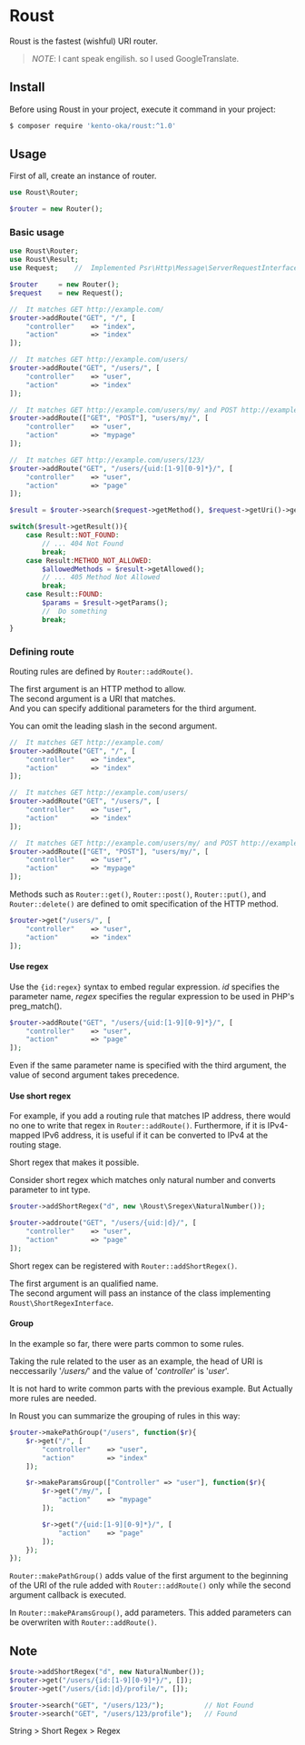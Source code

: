 # Roust

Roust is the fastest (wishful) URI router.

> *NOTE*: I cant speak engilish. so I used GoogleTranslate.

## Install

Before using Roust in your project, execute it command in your project:

``` bash
$ composer require 'kento-oka/roust:^1.0'
```

## Usage

First of all, create an instance of router.

```php
use Roust\Router;

$router = new Router();
```

### Basic usage

```php
use Roust\Router;
use Roust\Result;
use Request;    //  Implemented Psr\Http\Message\ServerRequestInterface

$router     = new Router();
$request    = new Request();

//  It matches GET http://example.com/
$router->addRoute("GET", "/", [
    "controller"    => "index",
    "action"        => "index"
]);

//  It matches GET http://example.com/users/
$router->addRoute("GET", "/users/", [
    "controller"    => "user",
    "action"        => "index"
]);

//  It matches GET http://example.com/users/my/ and POST http://example.com/users/my/
$router->addRoute(["GET", "POST"], "users/my/", [
    "controller"    => "user",
    "action"        => "mypage"
]);

//  It matches GET http://example.com/users/123/
$router->addRoute("GET", "/users/{uid:[1-9][0-9]*}/", [
    "controller"    => "user",
    "action"        => "page"
]);

$result = $router->search($request->getMethod(), $request->getUri()->getPath());

switch($result->getResult()){
    case Result::NOT_FOUND:
        // ... 404 Not Found
        break;
    case Result:METHOD_NOT_ALLOWED:
        $allowedMethods = $result->getAllowed();
        // ... 405 Method Not Allowed
        break;
    case Result::FOUND:
        $params = $result->getParams();
        //  Do something
        break;
}
```

### Defining route

Routing rules are defined by `Router::addRoute()`.

The first argument is an HTTP method to allow.  
The second argument is a URI that matches.  
And you can specify additional parameters for the third argument. 

You can omit the leading slash in the second argument.

```php
//  It matches GET http://example.com/
$router->addRoute("GET", "/", [
    "controller"    => "index",
    "action"        => "index"
]);

//  It matches GET http://example.com/users/
$router->addRoute("GET", "/users/", [
    "controller"    => "user",
    "action"        => "index"
]);

//  It matches GET http://example.com/users/my/ and POST http://example.com/users/my/
$router->addRoute(["GET", "POST"], "users/my/", [
    "controller"    => "user",
    "action"        => "mypage"
]);
```

Methods such as `Router::get()`, `Router::post()`, `Router::put()`, and
`Router::delete()` are defined to omit specification of the HTTP method.

```php
$router->get("/users/", [
    "controller"    => "user",
    "action"        => "index"
]);
```

#### Use regex

Use the `{id:regex}` syntax to embed regular expression.
*id* specifies the parameter name, *regex* specifies the regular expression
to be used in PHP's preg_match().

```php
$router->addRoute("GET", "/users/{uid:[1-9][0-9]*}/", [
    "controller"    => "user",
    "action"        => "page"
]);
```

Even if the same parameter name is specified with the third argument,
the value of second argument takes precedence.

#### Use short regex

For example, if you add a routing rule that matches IP address,
there would no one to write that regex in `Router::addRoute()`.
Furthermore, if it is IPv4-mapped IPv6 address,
it is useful if it can be converted to IPv4 at the routing stage.

Short regex that makes it possible.

Consider short regex which matches only natural number
and converts parameter to int type.

```php
$router->addShortRegex("d", new \Roust\Sregex\NaturalNumber());

$router->addroute("GET", "/users/{uid:|d}/", [
    "controller"    => "user",
    "action"        => "page"
]);
```

Short regex can be registered with `Router::addShortRegex()`.

The first argument is an qualified name.  
The second argument will pass an instance of the class implementing
`Roust\ShortRegexInterface`.

#### Group

In the example so far, there were parts common to some rules.

Taking the rule related to the user as an example, the head of URI is
neccessarily '*/users/*' and the value of '*controller*' is '*user*'.

It is not hard to write common parts with the previous example.
But Actually more rules are needed.

In Roust you can summarize the grouping of rules in this way:

```php
$router->makePathGroup("/users", function($r){
    $r->get("/", [
        "controller"    => "user",
        "action"        => "index"
    ]);

    $r->makeParamsGroup(["Controller" => "user"], function($r){
        $r->get("/my/", [
            "action"    => "mypage"
        ]);

        $r->get("/{uid:[1-9][0-9]*}/", [
            "action"    => "page"
        ]);
    });
});
```

`Router::makePathGroup()` adds value of the first argument to the 
beginning of the URI of the rule added with `Router::addRoute()` only while
the second argument callback is executed.

In `Router::makePAramsGroup()`, add parameters.
This added parameters can be overwriten with `Router::addRoute()`.

## Note

```php
$route->addShortRegex("d", new NaturalNumber());
$router->get("/users/{id:[1-9][0-9]*}/", []);
$router->get("/users/{id:|d}/profile/", []);

$router->search("GET", "/users/123/");          // Not Found
$router->search("GET", "/users/123/profile");   // Found
```

String > Short Regex > Regex